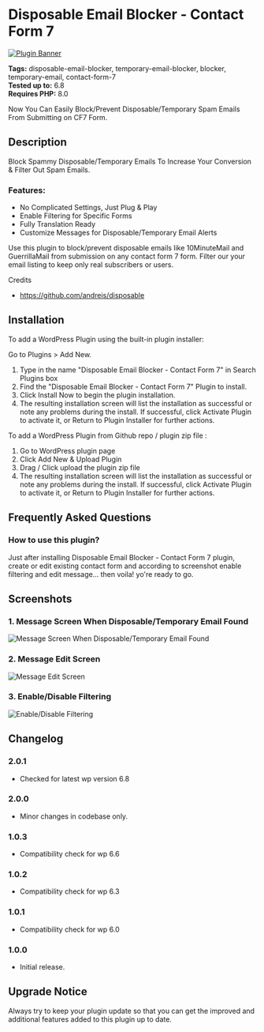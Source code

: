 # Disposable Email Blocker - Contact Form 7

[![Plugin Banner](https://ps.w.org/disposable-email-blocker-contact-form-7/assets/banner-772x250.png)](https://wordpress.org/plugins/disposable-email-blocker-contact-form-7/)

**Tags:** disposable-email-blocker, temporary-email-blocker, blocker, temporary-email, contact-form-7 \
**Tested up to:** 6.8 \
**Requires PHP:** 8.0

Now You Can Easily Block/Prevent Disposable/Temporary Spam Emails From Submitting on CF7 Form.

## Description

Block Spammy Disposable/Temporary Emails To Increase Your Conversion & Filter Out Spam Emails.

### Features:

- No Complicated Settings, Just Plug & Play
- Enable Filtering for Specific Forms
- Fully Translation Ready
- Customize Messages for Disposable/Temporary Email Alerts

Use this plugin to block/prevent disposable emails like 10MinuteMail and GuerrillaMail from submission on any contact form 7 form. Filter our your email listing to keep only real subscribers or users.

Credits
- https://github.com/andreis/disposable

## Installation

To add a WordPress Plugin using the built-in plugin installer:

Go to Plugins > Add New.

1. Type in the name "Disposable Email Blocker - Contact Form 7" in Search Plugins box
2. Find the "Disposable Email Blocker - Contact Form 7" Plugin to install.
3. Click Install Now to begin the plugin installation.
4. The resulting installation screen will list the installation as successful or note any problems during the install.
If successful, click Activate Plugin to activate it, or Return to Plugin Installer for further actions.

To add a WordPress Plugin from Github repo / plugin zip file :
1. Go to WordPress plugin page
2. Click Add New & Upload Plugin
3. Drag / Click upload the plugin zip file
4. The resulting installation screen will list the installation as successful or note any problems during the install.
If successful, click Activate Plugin to activate it, or Return to Plugin Installer for further actions.

## Frequently Asked Questions

### How to use this plugin?

Just after installing Disposable Email Blocker - Contact Form 7 plugin, create or edit existing contact form and according to screenshot enable filtering and edit message... then voila! yo're ready to go.

## Screenshots

### 1. Message Screen When Disposable/Temporary Email Found

![Message Screen When Disposable/Temporary Email Found](https://ps.w.org/disposable-email-blocker-contact-form-7/assets/screenshot-1.png)

### 2. Message Edit Screen

![Message Edit Screen](https://ps.w.org/disposable-email-blocker-contact-form-7/assets/screenshot-2.png)

### 3. Enable/Disable Filtering

![Enable/Disable Filtering](https://ps.w.org/disposable-email-blocker-contact-form-7/assets/screenshot-3.png)

## Changelog

### 2.0.1
- Checked for latest wp version 6.8

### 2.0.0
- Minor changes in codebase only.

### 1.0.3
- Compatibility check for wp 6.6

### 1.0.2
- Compatibility check for wp 6.3

### 1.0.1

- Compatibility check for wp 6.0
### 1.0.0

- Initial release.

## Upgrade Notice

Always try to keep your plugin update so that you can get the improved and additional features added to this plugin up to date.
